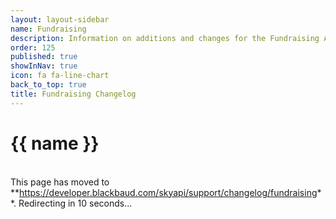 ```yaml
---
layout: layout-sidebar
name: Fundraising
description: Information on additions and changes for the Fundraising API.
order: 125
published: true
showInNav: true
icon: fa fa-line-chart
back_to_top: true
title: Fundraising Changelog
---
```


# {{ name }}

<br />
<bb-alert bb-alert-type="warning">This page has moved to **<a href="https://developer.blackbaud.com/skyapi/support/changelog/fundraising">https://developer.blackbaud.com/skyapi/support/changelog/fundraising</a>**. Redirecting in 10 seconds...
</bb-alert>
<br /> <br />

<script> var timer = setTimeout(function() { window.location='https://developer.blackbaud.com/skyapi/support/changelog/fundraising' }, 10000); </script>